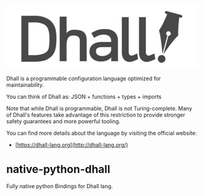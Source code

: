 <img src="https://github.com/dhall-lang/dhall-lang/blob/master/img/dhall-logo.svg" width="600" alt="Dhall Logo">

Dhall is a programmable configuration language optimized for
maintainability.

You can think of Dhall as: JSON + functions + types + imports

Note that while Dhall is programmable, Dhall is not Turing-complete.  Many
of Dhall's features take advantage of this restriction to provide stronger
safety guarantees and more powerful tooling.

You can find more details about the language by visiting the official website:

* [https://dhall-lang.org](http://dhall-lang.org/)

# native-python-dhall

Fully native python Bindings for Dhall lang.
